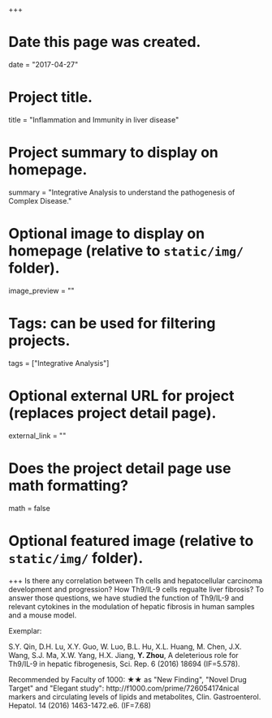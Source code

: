 +++
# Date this page was created.
date = "2017-04-27"

# Project title.
title = "Inflammation and Immunity in liver disease"

# Project summary to display on homepage.
summary = "Integrative Analysis to understand the pathogenesis of Complex Disease."

# Optional image to display on homepage (relative to `static/img/` folder).
image_preview = ""

# Tags: can be used for filtering projects.

tags = ["Integrative Analysis"]

# Optional external URL for project (replaces project detail page).
external_link = ""

# Does the project detail page use math formatting?
math = false

# Optional featured image (relative to `static/img/` folder).

+++
Is there any correlation between Th cells and hepatocellular carcinoma development and progression? How Th9/IL-9 cells regualte liver fibrosis? To answer those questions, we have studied the function of Th9/IL-9 and relevant cytokines in the modulation of hepatic fibrosis in human samples and a mouse model.
<p>Exemplar:</p>
<p>S.Y. Qin, D.H. Lu, X.Y. Guo, W. Luo, B.L. Hu, X.L. Huang, M. Chen, J.X. Wang, S.J. Ma, X.W. Yang, H.X. Jiang, <b>Y. Zhou</b>, A deleterious role for Th9/IL-9 in hepatic fibrogenesis, Sci. Rep. 6 (2016) 18694 (IF=5.578). </p>
<p>Recommended by Faculty of 1000: ★★ as "New Finding", "Novel Drug Target" and "Elegant study": http://f1000.com/prime/726054174nical markers and circulating levels of lipids and metabolites, Clin. Gastroenterol. Hepatol. 14 (2016) 1463-1472.e6.  (IF=7.68)</p>

